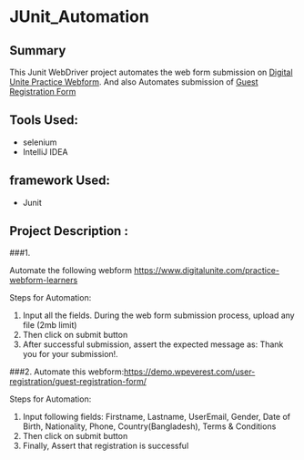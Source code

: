 # JUnit_Automation

## Summary 
This Junit WebDriver project automates the web form submission on [Digital Unite Practice Webform](https://www.digitalunite.com/practice-webform-learners). 
And also Automates submission of [Guest Registration Form](https://demo.wpeverest.com/user-registration/guest-registration-form/)

## Tools Used:
* selenium
*  IntelliJ IDEA

## framework Used:
* Junit

## Project Description :
###1. 

Automate the following webform
https://www.digitalunite.com/practice-webform-learners


Steps for Automation:
1. Input all the fields. During the web form submission process, upload any file (2mb limit)
2. Then click on submit button
3. After successful submission, assert the expected message as: Thank you for your submission!.


###2.
 Automate this webform:https://demo.wpeverest.com/user-registration/guest-registration-form/

Steps for Automation:
1. Input following fields: Firstname, Lastname, UserEmail, Gender, Date of Birth, Nationality, Phone, Country(Bangladesh), Terms & Conditions
2. Then click on submit button
3. Finally, Assert that registration is successful
